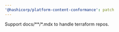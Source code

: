 ```yaml
---
'@hashicorp/platform-content-conformance': patch
---
```


Support docs/\*\*/\*.mdx to handle terraform repos.
